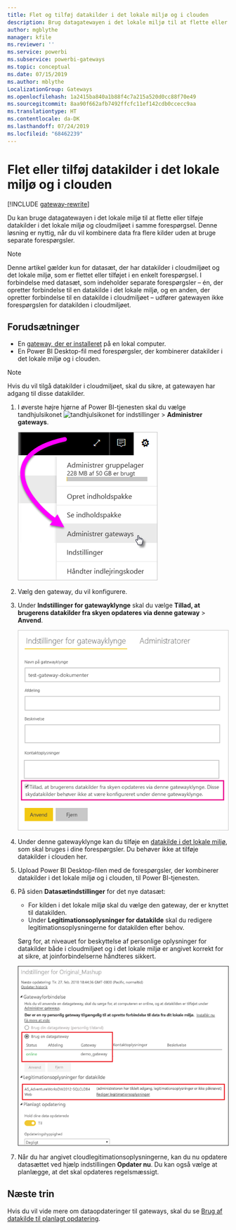 ```yaml
---
title: Flet og tilføj datakilder i det lokale miljø og i clouden
description: Brug datagatewayen i det lokale miljø til at flette eller tilføje datakilder i det lokale miljø eller clouden i samme forespørgsel.
author: mgblythe
manager: kfile
ms.reviewer: ''
ms.service: powerbi
ms.subservice: powerbi-gateways
ms.topic: conceptual
ms.date: 07/15/2019
ms.author: mblythe
LocalizationGroup: Gateways
ms.openlocfilehash: 1a2415ba840a1b88f4c7a215a520d0cc88f70e49
ms.sourcegitcommit: 8aa90f662afb7492ffcfc11ef142cdb0ccecc9aa
ms.translationtype: HT
ms.contentlocale: da-DK
ms.lasthandoff: 07/24/2019
ms.locfileid: "68462239"
---
```

# <a name="merge-or-append-on-premises-and-cloud-data-sources"></a>Flet eller tilføj datakilder i det lokale miljø og i clouden

[!INCLUDE [gateway-rewrite](includes/gateway-rewrite.md)]

Du kan bruge datagatewayen i det lokale miljø til at flette eller tilføje datakilder i det lokale miljø og cloudmiljøet i samme forespørgsel. Denne løsning er nyttig, når du vil kombinere data fra flere kilder uden at bruge separate forespørgsler.

>[!NOTE]
>Denne artikel gælder kun for datasæt, der har datakilder i cloudmiljøet og det lokale miljø, som er flettet eller tilføjet i en enkelt forespørgsel. I forbindelse med datasæt, som indeholder separate forespørgsler – én, der opretter forbindelse til en datakilde i det lokale miljø, og en anden, der opretter forbindelse til en datakilde i cloudmiljøet – udfører gatewayen ikke forespørgslen for datakilden i cloudmiljøet.

## <a name="prerequisites"></a>Forudsætninger

- En [gateway, der er installeret](/data-integration/gateway/service-gateway-install) på en lokal computer.
- En Power BI Desktop-fil med forespørgsler, der kombinerer datakilder i det lokale miljø og i clouden.

>[!NOTE]
>Hvis du vil tilgå datakilder i cloudmiljøet, skal du sikre, at gatewayen har adgang til disse datakilder.

1. I øverste højre hjørne af Power BI-tjenesten skal du vælge tandhjulsikonet ![tandhjulsikonet for indstillinger](media/service-gateway-mashup-on-premises-cloud/icon-gear.png) > **Administrer gateways**.

    ![Administrer gateways](media/service-gateway-mashup-on-premises-cloud/manage-gateways.png)

2. Vælg den gateway, du vil konfigurere.

3. Under **Indstillinger for gatewayklynge** skal du vælge **Tillad, at brugerens datakilder fra skyen opdateres via denne gateway** > **Anvend**.

    ![Opdater via denne gatewayklynge](media/service-gateway-mashup-on-premises-cloud/refresh-gateway-cluster.png)

4. Under denne gatewayklynge kan du tilføje en [datakilde i det lokale miljø](service-gateway-enterprise-manage-scheduled-refresh.md#add-a-data-source), som skal bruges i dine forespørgsler. Du behøver ikke at tilføje datakilder i clouden her.

5. Upload Power BI Desktop-filen med de forespørgsler, der kombinerer datakilder i det lokale miljø og i clouden, til Power BI-tjenesten.

6. På siden **Datasætindstillinger** for det nye datasæt:

   - For kilden i det lokale miljø skal du vælge den gateway, der er knyttet til datakilden.
   - Under **Legitimationsoplysninger for datakilde** skal du redigere legitimationsoplysningerne for datakilden efter behov.

    Sørg for, at niveauet for beskyttelse af personlige oplysninger for datakilder både i cloudmiljøet og i det lokale miljø er angivet korrekt for at sikre, at joinforbindelserne håndteres sikkert.

     ![Indstillinger for datasæt](media/service-gateway-mashup-on-premises-cloud/dataset-settings.png)

7. Når du har angivet cloudlegitimationsoplysningerne, kan du nu opdatere datasættet ved hjælp indstillingen **Opdater nu**. Du kan også vælge at planlægge, at det skal opdateres regelsmæssigt.

## <a name="next-steps"></a>Næste trin

Hvis du vil vide mere om dataopdateringer til gateways, skal du se [Brug af datakilde til planlagt opdatering](service-gateway-enterprise-manage-scheduled-refresh.md#using-the-data-source-for-scheduled-refresh).
